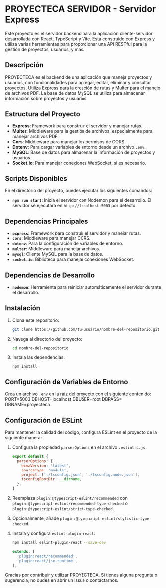 # PROYECTECA SERVIDOR - Servidor Express

Este proyecto es el servidor backend para la aplicación cliente-servidor desarrollada con React, TypeScript y Vite. Está construido con Express y utiliza varias herramientas para proporcionar una API RESTful para la gestión de proyectos, usuarios, y más.

## Descripción

PROYECTECA es el backend de una aplicación que maneja proyectos y usuarios, con funcionalidades para agregar, editar, eliminar y consultar proyectos. Utiliza Express para la creación de rutas y Multer para el manejo de archivos PDF. La base de datos MySQL se utiliza para almacenar información sobre proyectos y usuarios.

## Estructura del Proyecto

- **Express**: Framework para construir el servidor y manejar rutas.
- **Multer**: Middleware para la gestión de archivos, especialmente para manejar archivos PDF.
- **Cors**: Middleware para manejar los permisos de CORS.
- **Dotenv**: Para cargar variables de entorno desde un archivo `.env`.
- **MySQL**: Base de datos para almacenar la información de proyectos y usuarios.
- **Socket.io**: Para manejar conexiones WebSocket, si es necesario.

## Scripts Disponibles

En el directorio del proyecto, puedes ejecutar los siguientes comandos:

- **`npm run start`**: Inicia el servidor con Nodemon para el desarrollo. El servidor se ejecutará en `http://localhost:5003` por defecto.

## Dependencias Principales

- **`express`**: Framework para construir el servidor y manejar rutas.
- **`cors`**: Middleware para manejar CORS.
- **`dotenv`**: Para la configuración de variables de entorno.
- **`multer`**: Middleware para manejar archivos.
- **`mysql`**: Cliente MySQL para la base de datos.
- **`socket.io`**: Biblioteca para manejar conexiones WebSocket.

## Dependencias de Desarrollo

- **`nodemon`**: Herramienta para reiniciar automáticamente el servidor durante el desarrollo.

## Instalación

1. Clona este repositorio:
    ```bash
    git clone https://github.com/tu-usuario/nombre-del-repositorio.git
    ```

2. Navega al directorio del proyecto:
    ```bash
    cd nombre-del-repositorio
    ```

3. Instala las dependencias:
    ```bash
    npm install
    ```

## Configuración de Variables de Entorno

Crea un archivo `.env` en la raíz del proyecto con el siguiente contenido:
PORT=5003
DBHOST=localhost
DBUSER=root
DBPASS=
DBNAME=proyecteca



## Configuración de ESLint

Para mantener la calidad del código, configura ESLint en el proyecto de la siguiente manera:

1. Configura la propiedad `parserOptions` en el archivo `.eslintrc.js`:

    ```js
    export default {
      parserOptions: {
        ecmaVersion: 'latest',
        sourceType: 'module',
        project: ['./tsconfig.json', './tsconfig.node.json'],
        tsconfigRootDir: __dirname,
      },
    }
    ```

2. Reemplaza `plugin:@typescript-eslint/recommended` con `plugin:@typescript-eslint/recommended-type-checked` o `plugin:@typescript-eslint/strict-type-checked`.

3. Opcionalmente, añade `plugin:@typescript-eslint/stylistic-type-checked`.

4. Instala y configura `eslint-plugin-react`:

    ```bash
    npm install eslint-plugin-react --save-dev
    ```

    ```js
    extends: [
      'plugin:react/recommended',
      'plugin:react/jsx-runtime',
    ],
    ```



Gracias por contribuir y utilizar PROYECTECA. Si tienes alguna pregunta o sugerencia, no dudes en abrir un issue o contactarnos.

